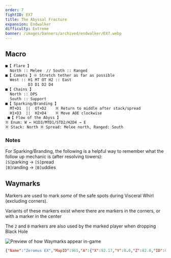 ```yaml
---
order: 7
fightID: EX7
title: The Abyssal Fracture
expansion: Endwalker
difficulty: Extreme
banner: /images/banners/archived/endwalker/EX7.webp
---
```

## Macro
```markdown
■【 Flare 】
  North :: Melee  // South :: Ranged
■【 Comets 】※ Stretch tether as far as possible
  West :: H1 MT OT H2 :: East
          D3 D1 D2 D4
■【 Chains 】
  North :: DPS
  South :: Support
■【 Sparking/Branding 】
  MT+D1  ||  OT+D2    ※ Return to middle after stack/spread
  H1+D3  ||  H2+D4    ※ Move AOE clockwise
 ■【 Flow of the Abyss 】      
※ Enum: W ← H1D3/MTD1/STD2/H2D4 → E
※ Stack: North ※ Spread: Melee north, Ranged: South
```

### Notes
For Sparking/Branding, the following is a helpful way to remember what the follow up mechanic is (after resolving towers):\
`[S]`parking -> `[S]`pread\
`[B]`randing -> `[B]`uddies

## Waymarks
Markers are used to mark *some* of the safe spots during Visceral Whirl (excluding corners).

Variants of these markers exist where there are markers in the corners, or with a marker in the center

The `2` and `B` markers are also used by the marked player when dropping Black Hole

![Preview of how Waymarks appear in-game](/images/markers/ew_ex7.webp)

```json
{"Name":"Zeromus EX","MapID":965,"A":{"X":92.17,"Y":0.0,"Z":82.0,"ID":0,"Active":true},"B":{"X":81.6,"Y":0.0,"Z":91.9,"ID":1,"Active":true},"C":{"X":0.0,"Y":0.0,"Z":0.0,"ID":2,"Active":false},"D":{"X":0.0,"Y":0.0,"Z":0.0,"ID":3,"Active":false},"One":{"X":108.128,"Y":0.0,"Z":82.0,"ID":4,"Active":true},"Two":{"X":118.675,"Y":0.0,"Z":91.9,"ID":5,"Active":true},"Three":{"X":0.0,"Y":0.0,"Z":0.0,"ID":6,"Active":false},"Four":{"X":0.0,"Y":0.0,"Z":0.0,"ID":7,"Active":false}}
```
